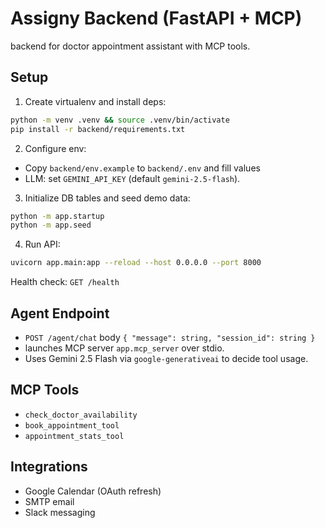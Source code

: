 # Assigny Backend (FastAPI + MCP)

backend for doctor appointment assistant with MCP tools.

## Setup

1. Create virtualenv and install deps:
```bash
python -m venv .venv && source .venv/bin/activate
pip install -r backend/requirements.txt
```

2. Configure env:
- Copy `backend/env.example` to `backend/.env` and fill values
- LLM: set `GEMINI_API_KEY` (default `gemini-2.5-flash`).

3. Initialize DB tables and seed demo data:
```bash
python -m app.startup
python -m app.seed
```

4. Run API:
```bash
uvicorn app.main:app --reload --host 0.0.0.0 --port 8000
```

Health check: `GET /health`

## Agent Endpoint
- `POST /agent/chat` body `{ "message": string, "session_id": string }`
- launches MCP server `app.mcp_server` over stdio.
- Uses Gemini 2.5 Flash via `google-generativeai` to decide tool usage.

## MCP Tools
- `check_doctor_availability`
- `book_appointment_tool`
- `appointment_stats_tool`

## Integrations
- Google Calendar (OAuth refresh)
- SMTP email
- Slack messaging
